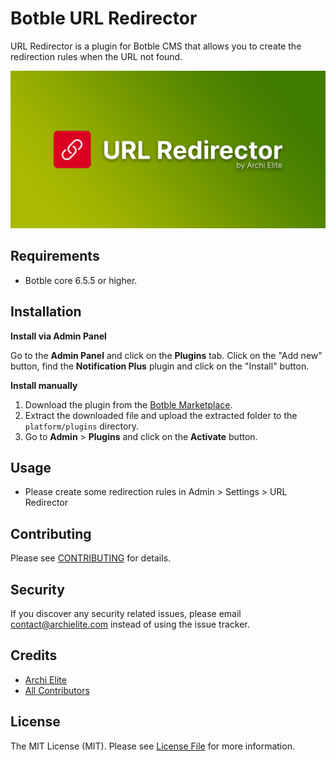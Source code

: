 # Botble URL Redirector

URL Redirector is a plugin for Botble CMS that allows you to create the redirection rules when the URL not found.

![](screenshot.png)

## Requirements

- Botble core 6.5.5 or higher.

## Installation

**Install via Admin Panel**

Go to the **Admin Panel** and click on the **Plugins** tab. Click on the "Add new" button, find the **Notification Plus** plugin and click on the "Install" button.

**Install manually**

1. Download the plugin from the [Botble Marketplace](https://marketplace.botble.com/products/archielite/notification-plus).
2. Extract the downloaded file and upload the extracted folder to the `platform/plugins` directory.
3. Go to **Admin** > **Plugins** and click on the **Activate** button.

## Usage

- Please create some redirection rules in Admin > Settings > URL Redirector

## Contributing

Please see [CONTRIBUTING](CONTRIBUTING.md) for details.

## Security

If you discover any security related issues, please email contact@archielite.com instead of using the issue tracker.

## Credits

-   [Archi Elite](https://github.com/archielite)
-   [All Contributors](../../contributors)

## License

The MIT License (MIT). Please see [License File](LICENSE) for more information.
